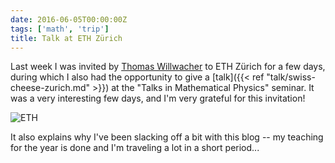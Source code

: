 ```yaml
---
date: 2016-06-05T00:00:00Z
tags: ['math', 'trip']
title: Talk at ETH Zürich
---
```


Last week I was invited by [Thomas Willwacher](http://user.math.uzh.ch/willwacher/) to ETH Zürich for a few days, during which I also had the opportunity to give a [talk]({{< ref "talk/swiss-cheese-zurich.md" >}}) at the "Talks in Mathematical Physics" seminar. It was a very interesting few days, and I'm very grateful for this invitation!
<!--more-->

<img alt="ETH" src="/img/eth.jpg" class="img-fluid">

It also explains why I've been slacking off a bit with this blog -- my teaching for the year is done and I'm traveling a lot in a short period...
